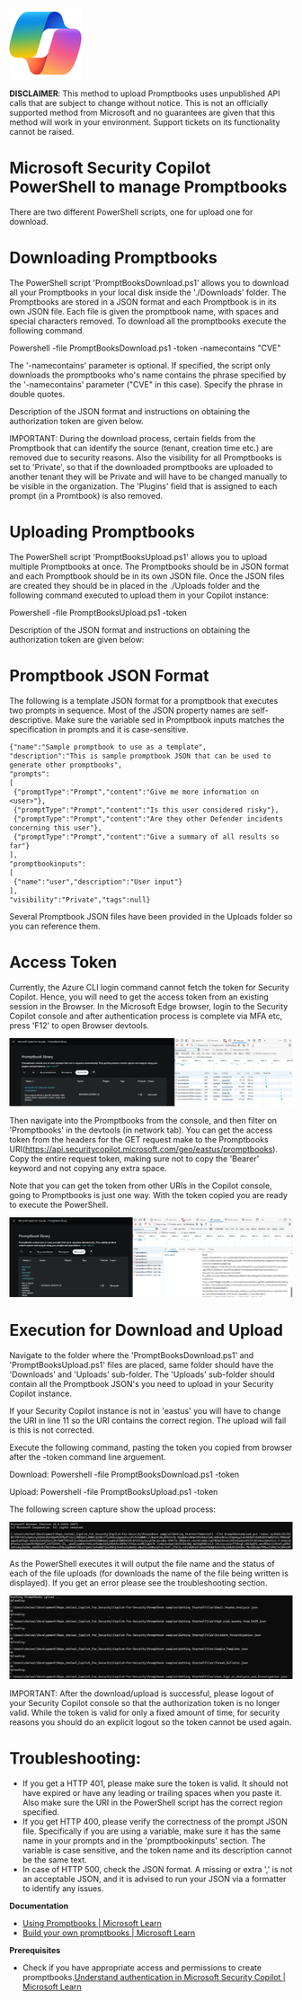 ![Security CoPilot Logo](https://github.com/Azure/Copilot-For-Security/blob/main/Images/ic_fluent_copilot_64_64%402x.png)

**DISCLAIMER**: This method to upload Promptbooks uses unpublished API calls that are subject to change without notice. This is not an officially supported method from Microsoft and no guarantees are given that this method will work in your environment. Support tickets on its functionality cannot be raised.

# Microsoft Security Copilot PowerShell to manage Promptbooks

There are two different PowerShell scripts, one for upload one for download.

# Downloading Promptbooks
The PowerShell script 'PromptBooksDownload.ps1' allows you to download all your Promptbooks in your local disk inside the './Downloads' folder. The Promptbooks are stored in a JSON format and each Promptbook is in its own JSON file. Each file is given the promptbook name, with spaces and special characters removed. To download all the promptbooks execute the following command.

Powershell -file PromptBooksDownload.ps1 -token <authorization token> -namecontains "CVE"

The '-namecontains' parameter is optional. If specified, the script only downloads the promptbooks who's name contains the phrase specified by the '-namecontains' parameter ("CVE" in this case). Specify the phrase in double quotes.

Description of the JSON format and instructions on obtaining the authorization token are given below.

IMPORTANT: During the download process, certain fields from the Promptbook that can identify the source (tenant, creation time etc.) are removed due to security reasons. Also the visibility for all Promptbooks is set to 'Private', so that if the downloaded promptbooks are uploaded to another tenant they will be Private and will have to be changed manually to be visible in the organization. The 'Plugins' field that is assigned to each prompt (in a Promtbook) is also removed. 

# Uploading Promptbooks

The PowerShell script 'PromptBooksUpload.ps1' allows you to upload multiple Promptbooks at once. The Promptbooks should be in JSON format and each Promptbook should be in its own JSON file. Once the JSON files are created they should be in placed in the ./Uploads folder and the following command executed to upload them in your Copilot instance:

Powershell -file PromptBooksUpload.ps1 -token <authorization token>

Description of the JSON format and instructions on obtaining the authorization token are given below:

# Promptbook JSON Format

The following is a template JSON format for a promptbook that executes two prompts in sequence. Most of the JSON property names are self-descriptive. Make sure the variable sed in Promptbook inputs matches the specification in prompts and it is case-sensitive.

```
{"name":"Sample promptbook to use as a template",
"description":"This is sample promptbook JSON that can be used to generate other promptbooks",
"prompts":
[
 {"promptType":"Prompt","content":"Give me more information on <user>"},
 {"promptType":"Prompt","content":"Is this user considered risky"},
 {"promptType":"Prompt","content":"Are they other Defender incidents concerning this user"},
 {"promptType":"Prompt","content":"Give a summary of all results so far"}
],
"promptbookinputs":
[
 {"name":"user","description":"User input"}
],
"visibility":"Private","tags":null}
```

Several Promptbook JSON files have been provided in the Uploads folder so you can reference them.

# Access Token

Currently, the Azure CLI login command cannot fetch the token for Security Copilot. Hence, you will need to get the access token from an existing session in the Browser. In the Microsoft Edge browser, login to the Security Copilot console and after authentication process is complete via MFA etc, press 'F12' to open Browser devtools.  

![Browser Tools](https://github.com/Azure/Copilot-For-Security/blob/main/Images/Promptbook_images/promptBook_devtools.png)

Then navigate into the Promptbooks from the console, and then filter on 'Promptbooks' in the devtools (in network tab). You can get the access token from the headers for the GET request make to the Promptbooks URI(https://api.securitycopilot.microsoft.com/geo/eastus/promptbooks). Copy the entire request token, making sure not to copy the 'Bearer' keyword and not copying any extra space.

Note that you can get the token from other URIs in the Copilot console, going to Promptbooks is just one way. With the token copied you are ready to execute the PowerShell.

![Copy Access Token](https://github.com/Azure/Copilot-For-Security/blob/main/Images/Promptbook_images/promptBook_token.png)

# Execution for Download and Upload

Navigate to the folder where the 'PromptBooksDownload.ps1' and 'PromptBooksUpload.ps1' files are placed, same folder should have the 'Downloads' and 'Uploads' sub-folder. The 'Uploads' sub-folder should contain all the Promptbook JSON's you need to upload in your Security Copilot instance. 

If your Security Copilot instance is not in 'eastus' you will have to change the URI in line 11 so the URI contains the correct region. The upload will fail is this is not corrected.

Execute the following command, pasting the token you copied from browser after the -token command line arguement.

Download: Powershell -file PromptBooksDownload.ps1 -token <authorization token>

Upload: Powershell -file PromptBooksUpload.ps1 -token <authorization token>

The following screen capture show the upload process:

![PowerShell Commandline](https://github.com/Azure/Copilot-For-Security/blob/main/Images/Promptbook_images/promptBook_commandLine.png)

As the PowerShell executes it will output the file name and the status of each of the file uploads (for downloads the name of the file being written is displayed). If you get an error please see the troubleshooting section.

![PowerShell Successful execution](https://github.com/Azure/Copilot-For-Security/blob/main/Images/Promptbook_images/promptBook_results.png)

IMPORTANT: After the download/upload is successful, please logout of your Security Copilot console so that the authorization token is no longer valid. While the token is valid for only a fixed amount of time, for security reasons you should do an explicit logout so the token cannot be used again.

# Troubleshooting:

- If you get a HTTP 401, please make sure the token is valid. It should not have expired or have any leading or trailing spaces when you paste it. Also make sure the URI in the PowerShell script has the correct region specified. 
- If you get HTTP 400, please verify the correctness of the prompt JSON file. Specifically if you are using a variable, make sure it has the same name in your prompts and in the 'promptbookinputs' section. The variable is case sensitive, and the token name and its description cannot be the same text.
- In case of HTTP 500, check the JSON format. A missing or extra ',' is not an acceptable JSON, and it is advised to run your JSON via a formatter to identify any issues. 

**Documentation**
- [Using Promptbooks | Microsoft Learn](https://learn.microsoft.com/en-us/security-copilot/using-promptbooks)
- [Build your own promptbooks | Microsoft Learn](https://learn.microsoft.com/en-us/security-copilot/build-promptbooks)

**Prerequisites**
- Check if you have appropriate access and permissions to create promptbooks.[Understand authentication in Microsoft Security Copilot | Microsoft Learn](https://learn.microsoft.com/en-us/security-copilot/authentication)

